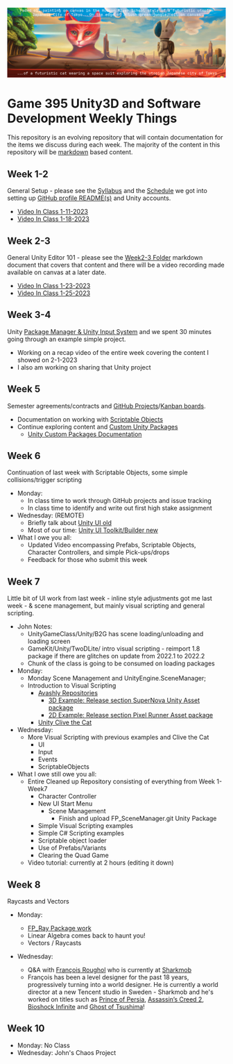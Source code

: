 ![When cats rule the utopian Japanese City of Tokyo](./images/Spring2023.png)

# Game 395 Unity3D and Software Development Weekly Things

This repository is an evolving repository that will contain documentation for the items we discuss during each week. The majority of the content in this repository will be [markdown](https://markdownguide.org) based content.

## Week 1-2

General Setup - please see the [Syllabus](https://github.com/JShull/GAME395_Unity/blob/main/Docs/Syllabus.md) and the [Schedule](https://github.com/JShull/GAME395_Unity/blob/main/Docs/Schedule.md) we got into setting up [GitHub profile README(s)](https://docs.github.com/en/account-and-profile/setting-up-and-managing-your-github-profile/customizing-your-profile/managing-your-profile-readme) and Unity accounts.

* [Video In Class 1-11-2023](https://youtu.be/z-M3p9AXb_k)
* [Video In Class 1-18-2023](https://youtu.be/9KX-0JFXWqk)

## Week 2-3

General Unity Editor 101 - please see the [Week2-3 Folder](./Week2_3/Week3_Spring2023.md) markdown document that covers that content and there will be a video recording made available on canvas at a later date.

* [Video In Class 1-23-2023](https://youtu.be/MEyLgRmJ5Fc)
* [Video In Class 1-25-2023](https://www.youtube.com/watch?v=9GAPnu-27xA)

## Week 3-4

Unity [Package Manager & Unity Input System](./Week4/Week4_InputSystem.md) and we spent 30 minutes going through an example simple project. 

* Working on a recap video of the entire week covering the content I showed on 2-1-2023
* I also am working on sharing that Unity project

## Week 5

Semester agreements/contracts and [GitHub Projects](https://docs.github.com/en/issues/planning-and-tracking-with-projects/creating-projects/creating-a-project)/[Kanban boards](https://en.wikipedia.org/wiki/Kanban_board).

* Documentation on working with [Scriptable Objects](./Week5/Spring2023_Kits_ScriptableObjects.md)
* Continue exploring content and [Custom Unity Packages](https://github.com/jshull/FP_Control)
  * [Unity Custom Packages Documentation](https://docs.unity3d.com/Manual/CustomPackages.html)

## Week 6

Continuation of last week with Scriptable Objects, some simple collisions/trigger scripting

* Monday:
  * In class time to work through GitHub projects and issue tracking
  * In class time to identify and write out first high stake assignment
* Wednesday: (REMOTE)
  * Briefly talk about [Unity UI old](https://learn.unity.com/tutorial/ui-components#5c7f8528edbc2a002053b4d1)
  * Most of our time: [Unity UI Toolkit/Builder new](https://learn.unity.com/tutorial/ui-toolkit-first-steps)
* What I owe you all:
  * Updated Video encompassing Prefabs, Scriptable Objects, Character Controllers, and simple Pick-ups/drops
  * Feedback for those who submit this week

## Week 7

Little bit of UI work from last week - inline style adjustments got me last week - & scene management, but mainly visual scripting and general scripting.

* John Notes:
  * UnityGameClass/Unity/B2G has scene loading/unloading and loading screen
  * GameKit/Unity/TwoDLite/ intro visual scripting - reimport 1.8 package if there are glitches on update from 2022.1 to 2022.2
  * Chunk of the class is going to be consumed on loading packages
* Monday:
  * Monday Scene Management and UnityEngine.SceneManager;
  * Introduction to Visual Scripting
    * [Avashly Repositories](https://github.com/avashly/unity-visualscripting-samples)
      * [3D Example: Release section SuperNova Unity Asset package](https://github.com/avashly/unity-visualscripting-samples/releases/download/Space_v1.0/UnityVisualScripting_SuperNova_Mar2021.unitypackage)
      * [2D Example: Release section Pixel Runner Asset package](https://github.com/avashly/unity-visualscripting-samples/releases/download/Runner_v1.0/UnityVisualScripting_EndlessRunner_Mar2021.unitypackage)
    * [Unity Clive the Cat](https://assetstore.unity.com/packages/templates/tutorials/unity-s-visual-scripting-tutorial-192201)
* Wednesday:
  * More Visual Scripting with previous examples and Clive the Cat
    * UI
    * Input
    * Events
    * ScriptableObjects
* What I owe still owe you all:
  * Entire Cleaned up Repository consisting of everything from Week 1-Week7
    * Character Controller
    * New UI Start Menu
      * Scene Management
        * Finish and upload FP_SceneManager.git Unity Package
    * Simple Visual Scripting examples
    * Simple C# Scripting examples
    * Scriptable object loader
    * Use of Prefabs/Variants
    * Clearing the Quad Game
  * Video tutorial: currently at 2 hours (editing it down)

## Week 8

Raycasts and Vectors

* Monday:
  * [FP_Ray Package work](https://github.com/JShull/FP_Ray)
  * Linear Algebra comes back to haunt you!
  * Vectors / Raycasts

* Wednesday:
  * Q&A with [François Roughol](https://www.francois.games/) who is currently at [Sharkmob](https://www.sharkmob.com/)
  * François has been a level designer for the past 18 years, progressively turning into a world designer. He is currently a world director at a new Tencent studio in Sweden - Sharkmob and he's worked on titles such as [Prince of Persia](https://en.wikipedia.org/wiki/Prince_of_Persia), [Assassin’s Creed 2](https://en.wikipedia.org/wiki/Assassin%27s_Creed_II), [Bioshock Infinite](https://en.wikipedia.org/wiki/BioShock_Infinite) and [Ghost of Tsushima](https://en.wikipedia.org/wiki/Ghost_of_Tsushima)!

## Week 10

* Monday: No Class
* Wednesday: John's Chaos Project